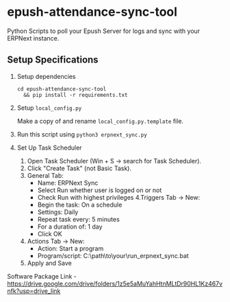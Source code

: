 # epush-attendance-sync-tool
Python Scripts to poll your Epush Server for logs and sync with your ERPNext instance.

## Setup Specifications

1. Setup dependencies
    ```
    cd epush-attendance-sync-tool
      && pip install -r requirements.txt
    ```
2. Setup `local_config.py`

   Make a copy of and rename `local_config.py.template` file.

3. Run this script using `python3 erpnext_sync.py`
4. Set Up Task Scheduler
   1. Open Task Scheduler (Win + S → search for Task Scheduler).
   2. Click "Create Task" (not Basic Task).
   3. General Tab:
        * Name: ERPNext Sync
        * Select Run whether user is logged on or not
        * Check Run with highest privileges
   4.Triggers Tab → New:
        * Begin the task: On a schedule
        * Settings: Daily
        * Repeat task every: 5 minutes
        * For a duration of: 1 day
        * Click OK
   5. Actions Tab → New:
        * Action: Start a program
        * Program/script: C:\path\to\your\run_erpnext_sync.bat
   6. Apply and Save

Software Package Link - https://drive.google.com/drive/folders/1z5e5aMuYahHtnMLtDr90HL1Kz467vnfk?usp=drive_link

